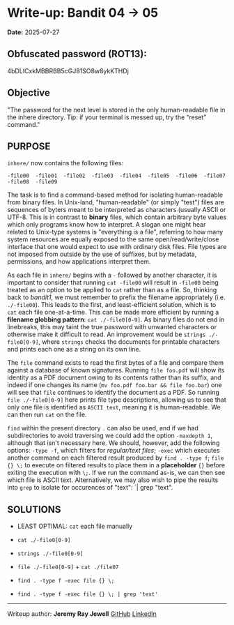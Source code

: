 # Write-up: Bandit 04 → 05  
**Date:** 2025-07-27  


## Obfuscated password (ROT13): 

4bDLICxkMBBRBB5cGJ81SO8w8ykKTHDj

## Objective

"The password for the next level is stored in the only human-readable file in the inhere directory. Tip: if your terminal is messed up, try the “reset” command."


## PURPOSE
	
`inhere/` now contains the following files: 

	-file00  -file01  -file02  -file03  -file04  -file05  -file06  -file07  -file08  -file09

The task is to find a command-based method for isolating human-readable from binary files. In Unix-land, "human-readable" (or simply "test") files are sequences of byters meant to be interpreted as characters (usually ASCII or UTF-8. This is in contrast to **binary** files, which contain arbitrary byte values which only programs know how to interpret. A slogan one might hear related to Unix-type systems is "everything is a file", referring to how many system resources are equally exposed to the same open/read/write/close interface that one would expect to use with ordinary disk files. File types are not imposed from outside by the use of suffixes, but by metadata, permissions, and how applications interpret them.

As each file in `inhere/` begins with a `-` followed by another character, it is important to consider that running `cat -file00` will result in `-file00` being treated as an option to be applied to `cat` rather than as a file. So, thinking back to *bandit1*, we must remember to prefix the filename appropriately (i.e. `./-file00`). This leads to the first, and least-efficient solution, which is to `cat` each file one-at-a-time. This can be made more efficient by running a **filename globbing pattern**: `cat ./-file0[0-9]`. As binary files do not end in linebreaks, this may taint the true password with unwanted characters or otherwise make it difficult to read. An improvement would be `strings ./-file0[0-9]`, where `strings` checks the documents for printable characters and prints each one as a string on its own line.

The `file` command exists to read the first bytes of a file and compare them against a database of known signatures. Running `file foo.pdf` will show its identity as a PDF document owing to its contents rather than its suffix, and indeed if one changes its name (`mv foo.pdf foo.bar && file foo.bar`) one will see that `file` continues to identify the document as a PDF. So running `file ./-file0[0-9]` here prints file type descriptions, allowing us to see that only one file is identified as `ASCII text`, meaning it is human-readable. We can then run `cat` on the file.

`find` within the present directory `.` can also be used, and if we had subdirectories to avoid traversing we could add the option `-maxdepth 1`, although that isn't necessary here. We should, however, add the following options: `-type -f`, which filters for *regular/text files*; `-exec` which executes another command on each filtered result produced by `find . -type f`; `file {} \;` to execute on filtered results to place them in a **placeholder** `{}` before exiting the execution with `\;`. If we run the command as-is, we can then see which file is ASCII text. Alternatively, we may also wish to pipe the results into `grep` to isolate for occurences of "text": `| grep "text". 


## SOLUTIONS

- LEAST OPTIMAL: `cat` each file manually

- `cat ./-file0[0-9]`

- `strings ./-file0[0-9]`

- `file ./-file0[0-9]` + `cat ./file07`

- `find . -type f -exec file {} \;`

- `find . -type f -exec file {} \; | grep 'text'`

___

Writeup author: **Jeremy Ray Jewell**
[GitHub](https://github.com/jeremyrayjewell)
[LinkedIn](https://www.linkedin.com/in/jeremyrayjewell)
